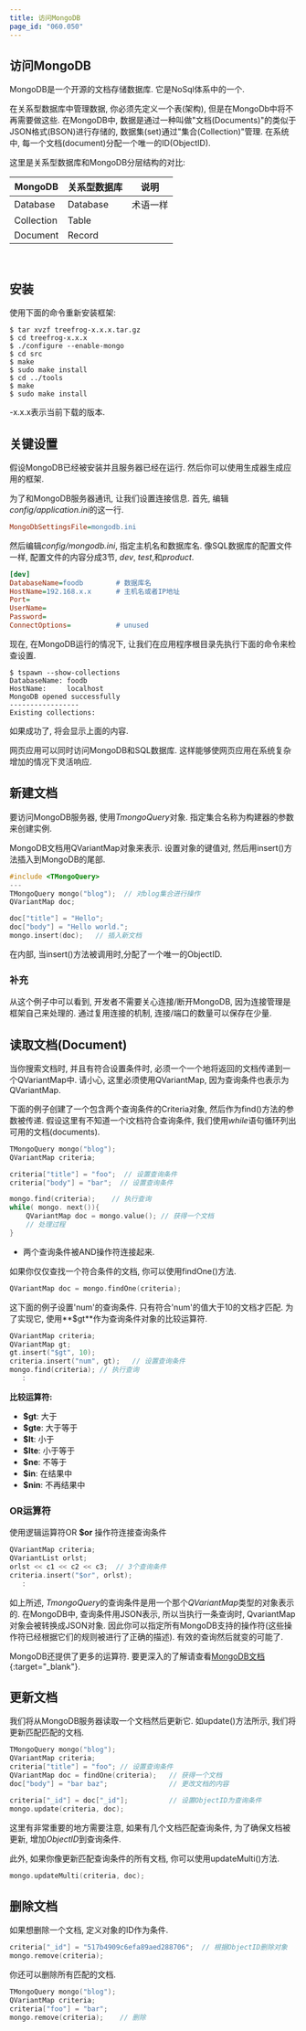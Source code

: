 ```yaml
---
title: 访问MongoDB
page_id: "060.050"
---
```


## 访问MongoDB

MongoDB是一个开源的文档存储数据库. 它是NoSql体系中的一个.

在关系型数据库中管理数据, 你必须先定义一个表(架构), 但是在MongoDb中将不再需要做这些. 在MongoDB中, 数据是通过一种叫做"文档(Documents)"的类似于JSON格式(BSON)进行存储的, 数据集(set)通过"集合(Collection)"管理. 在系统中, 每一个文档(document)分配一个唯一的ID(ObjectID).

这里是关系型数据库和MongoDB分层结构的对比:

<div class="table-div" markdown="1">

| MongoDB    | 关系型数据库      | 说明          |
|------------|-------------------|---------------|
| Database   | Database          | 术语一样      |
| Collection | Table             |               |
| Document   | Record            |               |

</div><br>

## 安装

使用下面的命令重新安装框架:

```
$ tar xvzf treefrog-x.x.x.tar.gz
$ cd treefrog-x.x.x
$ ./configure --enable-mongo
$ cd src
$ make
$ sudo make install
$ cd ../tools
$ make
$ sudo make install
```

-x.x.x表示当前下载的版本.

## 关键设置


假设MongoDB已经被安装并且服务器已经在运行. 然后你可以使用生成器生成应用的框架.

为了和MongoDB服务器通讯, 让我们设置连接信息. 首先, 编辑*config/application.ini*的这一行.

```ini
MongoDbSettingsFile=mongodb.ini
```

然后编辑*config/mongodb.ini*, 指定主机名和数据库名. 像SQL数据库的配置文件一样, 配置文件的内容分成3节, *dev*, *test*,和*product*.

```ini
[dev]
DatabaseName=foodb        # 数据库名
HostName=192.168.x.x      # 主机名或者IP地址
Port=
UserName=
Password=
ConnectOptions=           # unused
```

现在, 在MongoDB运行的情况下, 让我们在应用程序根目录先执行下面的命令来检查设置.

```
$ tspawn --show-collections
DatabaseName: foodb
HostName:     localhost
MongoDB opened successfully
-----------------
Existing collections:
```

如果成功了, 将会显示上面的内容.

网页应用可以同时访问MongoDB和SQL数据库. 这样能够使网页应用在系统复杂增加的情况下灵活响应.

## 新建文档

要访问MongoDB服务器, 使用*TmongoQuery*对象. 指定集合名称为构建器的参数来创建实例.

MongoDB文档用QVariantMap对象来表示. 设置对象的键值对, 然后用insert()方法插入到MongoDB的尾部.

```c++
#include <TMongoQuery>
--- 
TMongoQuery mongo("blog");  // 对blog集合进行操作
QVariantMap doc;

doc["title"] = "Hello";
doc["body"] = "Hello world.";
mongo.insert(doc);   // 插入新文档
```

在内部, 当insert()方法被调用时,分配了一个唯一的ObjectID.

### 补充

从这个例子中可以看到, 开发者不需要关心连接/断开MongoDB, 因为连接管理是框架自己来处理的. 通过复用连接的机制, 连接/端口的数量可以保存在少量.

## 读取文档(Document)

当你搜索文档时, 并且有符合设置条件时, 必须一个一个地将返回的文档传递到一个QVariantMap中. 请小心, 这里必须使用QVariantMap, 因为查询条件也表示为QVariantMap.

下面的例子创建了一个包含两个查询条件的Criteria对象, 然后作为find()方法的参数被传递. 假设这里有不知道一个i文档符合查询条件, 我们使用*while*语句循环列出可用的文档(documents).

```c++
TMongoQuery mongo("blog");
QVariantMap criteria;

criteria["title"] = "foo";  // 设置查询条件
criteria["body"] = "bar";  // 设置查询条件

mongo.find(criteria);    // 执行查询
while( mongo. next()){
    QVariantMap doc = mongo.value(); // 获得一个文档
    // 处理过程
}
```

- 两个查询条件被AND操作符连接起来.

如果你仅仅查找一个符合条件的文档, 你可以使用findOne()方法.

```c++
QVariantMap doc = mongo.findOne(criteria);
``` 

这下面的例子设置'num'的查询条件. 只有符合'num'的值大于10的文档才匹配. 为了实现它, 使用**$gt**作为查询条件对象的比较运算符.

```c++
QVariantMap criteria;
QVariantMap gt;
gt.insert("$gt", 10);
criteria.insert("num", gt);   // 设置查询条件
mongo.find(criteria); // 执行查询
   :
```

**比较运算符:**

* **$gt**: 大于
* **$gte**: 大于等于
* **$lt**: 小于
* **$lte**: 小于等于
* **$ne**: 不等于
* **$in**: 在结果中
* **$nin**: 不再结果中

### OR运算符

使用逻辑运算符OR **$or** 操作符连接查询条件

```c++
QVariantMap criteria;
QVariantList orlst;
orlst << c1 << c2 << c3;  // 3个查询条件
criteria.insert("$or", orlst);
   :
```

如上所述, *TmongoQuery*的查询条件是用一个那个*QVariantMap*类型的对象表示的. 在MongoDB中, 查询条件用JSON表示, 所以当执行一条查询时, QvariantMap对象会被转换成JSON对象. 因此你可以指定所有MongoDB支持的操作符(这些操作符已经根据它们的规则被进行了正确的描述). 有效的查询然后就变的可能了.

MongoDB还提供了更多的运算符. 要更深入的了解请查看[MongoDB文档](http://docs.mongodb.org/manual/reference/operator/nav-query/){:target="_blank"}.

## 更新文档

我们将从MongoDB服务器读取一个文档然后更新它. 如update()方法所示, 我们将更新匹配匹配的文档.

```c++
TMongoQuery mongo("blog");
QVariantMap criteria;
criteria["title"] = "foo"; // 设置查询条件
QVariantMap doc = findOne(criteria);   // 获得一个文档
doc["body"] = "bar baz";               // 更改文档的内容

criteria["_id"] = doc["_id"];          // 设置ObjectID为查询条件
mongo.update(criteria, doc);
```

这里有非常重要的地方需要注意, 如果有几个文档匹配查询条件, 为了确保文档被更新, 增加*ObjectID*到查询条件.

此外, 如果你像更新匹配查询条件的所有文档, 你可以使用updateMulti()方法.

```c++
mongo.updateMulti(criteria, doc);
```

## 删除文档

如果想删除一个文档, 定义对象的ID作为条件.

```c++
criteria["_id"] = "517b4909c6efa89aed288706";  // 根据ObjectID删除对象
mongo.remove(criteria);
```

你还可以删除所有匹配的文档.

```c++
TMongoQuery mongo("blog");
QVariantMap criteria;
criteria["foo"] = "bar";
mongo.remove(criteria);    // 删除
```